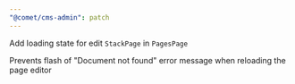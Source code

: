 ```yaml
---
"@comet/cms-admin": patch
---
```


Add loading state for edit `StackPage` in `PagesPage`

Prevents flash of "Document not found" error message when reloading the page editor
